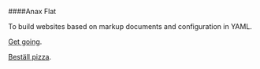 ####Anax Flat

To build websites based on markup documents and configuration in YAML.

[Get going](http://dbwebb.se/kunskap/bygg-me-sida-med-anax-flat).

[Beställ pizza](https://onlinepizza.se/lidkoping/gamle-stadens-pizzeria/#menu).
